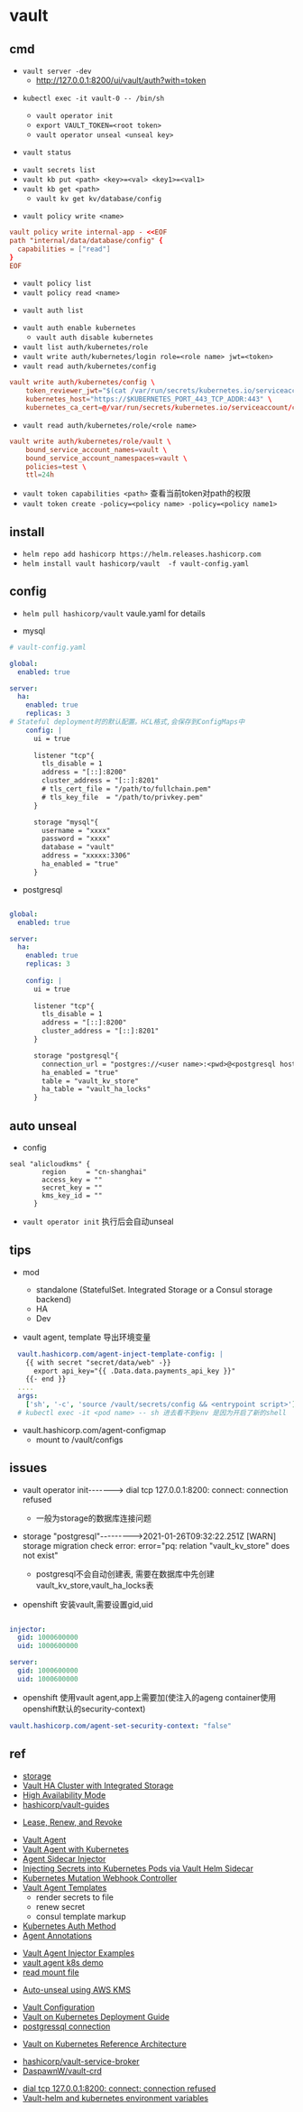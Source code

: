 # vault

## cmd

<!-- local -->
+ `vault server -dev`
  + http://127.0.0.1:8200/ui/vault/auth?with=token

<!-- unseal -->
+ `kubectl exec -it vault-0 -- /bin/sh`
    + `vault operator init`
    + `export VAULT_TOKEN=<root token>`
    + `vault operator unseal <unseal key>`

+ `vault status`

<!-- secret -->
+ `vault secrets list`
+ `vault kb put <path> <key>=<val> <key1>=<val1>`
+ `vault kb get <path>`
  + `vault kv get kv/database/config`


<!-- policy -->
+ `vault policy write <name>`
```conf
vault policy write internal-app - <<EOF
path "internal/data/database/config" {
  capabilities = ["read"]
}
EOF
```
+ `vault policy list`
+ `vault policy read <name>`

<!-- auth -->
+ `vault auth list`
<!-- auth k8s -->
+ `vault auth enable kubernetes`
  + `vault auth disable kubernetes`
+ `vault list auth/kubernetes/role`
+ `vault write auth/kubernetes/login role=<role name> jwt=<token>`
+ `vault read auth/kubernetes/config`
```conf
vault write auth/kubernetes/config \
    token_reviewer_jwt="$(cat /var/run/secrets/kubernetes.io/serviceaccount/token)" \
    kubernetes_host="https://$KUBERNETES_PORT_443_TCP_ADDR:443" \
    kubernetes_ca_cert=@/var/run/secrets/kubernetes.io/serviceaccount/ca.crt
```
+ `vault read auth/kubernetes/role/<role name>`
```conf
vault write auth/kubernetes/role/vault \
    bound_service_account_names=vault \
    bound_service_account_namespaces=vault \
    policies=test \
    ttl=24h
```


<!-- token -->
+ `vault token capabilities <path>` 查看当前token对path的权限
+ `vault token create -policy=<policy name> -policy=<policy name1>`



## install
+ `helm repo add hashicorp https://helm.releases.hashicorp.com`
+ `helm install vault hashicorp/vault  -f vault-config.yaml`

## config

+ `helm pull hashicorp/vault`  vaule.yaml for details

+ mysql
```yaml
# vault-config.yaml

global:
  enabled: true

server:
  ha:
    enabled: true
    replicas: 3
# Stateful deployment时的默认配置。HCL格式,会保存到ConfigMaps中
    config: |
      ui = true
      
      listener "tcp"{
        tls_disable = 1
        address = "[::]:8200"
        cluster_address = "[::]:8201"
        # tls_cert_file = "/path/to/fullchain.pem"
        # tls_key_file  = "/path/to/privkey.pem"
      }

      storage "mysql"{
        username = "xxxx"
        password = "xxxx"
        database = "vault" 
        address = "xxxxx:3306"
        ha_enabled = "true"
      }
```

+ postgresql
```yaml

global:
  enabled: true

server:
  ha:
    enabled: true
    replicas: 3
  
    config: |
      ui = true
      
      listener "tcp"{
        tls_disable = 1
        address = "[::]:8200"
        cluster_address = "[::]:8201"
      }

      storage "postgresql"{
        connection_url = "postgres://<user name>:<pwd>@<postgresql host url>:<port>/<dbname>?sslmode=disable"
        ha_enabled = "true"
        table = "vault_kv_store"
        ha_table = "vault_ha_locks"
      }
```

## auto unseal
+ config
```hcl
seal "alicloudkms" {
        region     = "cn-shanghai"
        access_key = ""
        secret_key = ""
        kms_key_id = ""
      }
```

+ `vault operator init`  执行后会自动unseal

## tips

+ mod
  + standalone (StatefulSet. Integrated Storage or a Consul storage backend)
  + HA
  + Dev

+ vault agent, template 导出环境变量
```yaml
  vault.hashicorp.com/agent-inject-template-config: |
    {{ with secret "secret/data/web" -}}
      export api_key="{{ .Data.data.payments_api_key }}"
    {{- end }}
  ....
  args:
    ['sh', '-c', 'source /vault/secrets/config && <entrypoint script>']
  # kubectl exec -it <pod name> -- sh 进去看不到env 是因为开启了新的shell
```

+ vault.hashicorp.com/agent-configmap
  + mount to /vault/configs

## issues

+ vault operator init-------> dial tcp 127.0.0.1:8200: connect: connection refused
  + 一般为storage的数据库连接问题
    
+ storage "postgresql"--------->2021-01-26T09:32:22.251Z [WARN]  storage migration check error: error="pq: relation "vault_kv_store" does not exist"
  + postgresql不会自动创建表, 需要在数据库中先创建vault_kv_store,vault_ha_locks表

+ openshift 安装vault,需要设置gid,uid
```yaml

injector:
  gid: 1000600000
  uid: 1000600000

server:
  gid: 1000600000
  uid: 1000600000
```

+ openshift 使用vault agent,app上需要加(使注入的ageng container使用openshift默认的security-context)
```yaml
vault.hashicorp.com/agent-set-security-context: "false"
```

## ref
+ [storage](https://www.vaultproject.io/docs/configuration/storage)
+ [Vault HA Cluster with Integrated Storage](https://learn.hashicorp.com/tutorials/vault/raft-storage)
+ [High Availability Mode](https://www.vaultproject.io/docs/concepts/ha)
+ [hashicorp/vault-guides](https://github.com/hashicorp/vault-guides)

<!-- detail -->
+ [Lease, Renew, and Revoke](https://www.vaultproject.io/docs/concepts/lease)
<!-- Vault Agent -->
+ [Vault Agent](https://www.vaultproject.io/docs/agent)
+ [Vault Agent with Kubernetes](https://learn.hashicorp.com/tutorials/vault/agent-kubernetes?in=vault/kubernetes)
+ [Agent Sidecar Injector](https://www.vaultproject.io/docs/platform/k8s/injector)
+ [Injecting Secrets into Kubernetes Pods via Vault Helm Sidecar](https://learn.hashicorp.com/tutorials/vault/kubernetes-sidecar)
+ [Kubernetes Mutation Webhook Controller](https://kubernetes.io/docs/reference/access-authn-authz/admission-controllers/)
+ [Vault Agent Templates](https://www.vaultproject.io/docs/agent/template)
  + render secrets to file
  + renew secret
  + consul template markup
+ [Kubernetes Auth Method](https://www.vaultproject.io/docs/auth/kubernetes)
+ [Agent Annotations](https://www.vaultproject.io/docs/platform/k8s/injector/annotations)
<!-- Vault Agent demo -->
+ [Vault Agent Injector Examples](https://www.vaultproject.io/docs/platform/k8s/injector/examples)
+ [vault agent k8s demo](https://github.com/hashicorp/vault-guides/tree/master/identity/vault-agent-k8s-demo)
+ [read mount file](https://github.com/jsgilmore/mount/blob/master/mounts_linux.go)



<!-- unseal -->
+ [Auto-unseal using AWS KMS](https://learn.hashicorp.com/tutorials/vault/autounseal-aws-kms?in=vault/auto-unseal)

<!-- config -->
+ [Vault Configuration](https://www.vaultproject.io/docs/configuration)
+ [Vault on Kubernetes Deployment Guide](https://learn.hashicorp.com/tutorials/vault/kubernetes-raft-deployment-guide?in=vault/kubernetes)
+ [postgressql connection](https://pkg.go.dev/github.com/lib/pq#hdr-Connection_String_Parameters)

<!-- design -->
+ [Vault on Kubernetes Reference Architecture](https://learn.hashicorp.com/tutorials/vault/kubernetes-reference-architecture)

<!-- others -->
+ [hashicorp/vault-service-broker](https://github.com/hashicorp/vault-service-broker)
+ [DaspawnW/vault-crd](https://github.com/DaspawnW/vault-crd)


<!-- issues -->
+ [dial tcp 127.0.0.1:8200: connect: connection refused](https://discuss.hashicorp.com/t/vault-failed-to-start/2529)
+ [Vault-helm and kubernetes environment variables](https://discuss.hashicorp.com/t/vault-helm-and-kubernetes-environment-variables/4973)